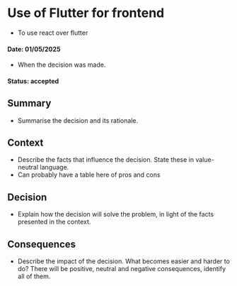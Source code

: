 # Use of Flutter for frontend
- To use react over flutter
#### Date: 01/05/2025
- When the decision was made.
#### Status: accepted
## Summary 
- Summarise the decision and its rationale.
## Context 
- Describe the facts that influence the decision. State these in value-neutral language.
- Can probably have a table here of pros and cons
## Decision 
- Explain how the decision will solve the problem, in light of the facts presented in the context.
## Consequences 
- Describe the impact of the decision. What becomes easier and harder to do? There will
be positive, neutral and negative consequences, identify all of them.